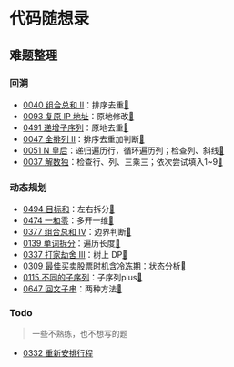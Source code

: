 <!--
 * @Author: SukiEva
 * @Date: 2022-03-02 15:17:34
 * @Description: https://github.com/SukiEva
 * わたし、気になります！
-->
# 代码随想录

## 难题整理


### 回溯
- [0040 组合总和 II](https://leetcode-cn.com/problems/combination-sum-ii/)：排序去重<a href="cpp/0040M-组合总和II.cpp">🎉</a>
- [0093 复原 IP 地址](https://leetcode-cn.com/problems/restore-ip-addresses/)：原地修改<a href="cpp/0093M-复原IP地址.cpp">🎉</a>
- [0491 递增子序列](https://leetcode-cn.com/problems/increasing-subsequences/)：原地去重<a href="cpp/0491M-递增子序列.cpp">🎉</a>
- [0047 全排列 II](https://leetcode-cn.com/problems/permutations-ii/)：排序去重加判断<a href="cpp/0047M-全排列II.cpp">🎉</a>
- [0051 N 皇后](https://leetcode-cn.com/problems/n-queens/)：递归遍历行，循环遍历列；检查列、斜线<a href="cpp/0051H-N皇后.cpp">🎉</a>
- [0037 解数独](https://leetcode-cn.com/problems/sudoku-solver/)：检查行、列、三乘三；依次尝试填入1~9<a href="cpp/0037H-解数独.cpp">🎉</a>

### 动态规划

- [0494 目标和](https://leetcode-cn.com/problems/target-sum/)：左右拆分<a href="cpp/0494M-目标和.cpp">🎉</a>
- [0474 一和零](https://leetcode-cn.com/problems/ones-and-zeroes/)：多开一维<a href="cpp/0474M-一和零.cpp">🎉</a>
- [0377 组合总和 Ⅳ](https://leetcode-cn.com/problems/combination-sum-iv/)：边界判断<a href="cpp/0377M-组合总和Ⅳ.cpp">🎉</a>
- [0139 单词拆分](https://leetcode-cn.com/problems/word-break/)：遍历长度<a href="cpp/0139M-单词拆分.cpp">🎉</a>
- [0337 打家劫舍 III](https://leetcode-cn.com/problems/house-robber-iii/)：树上 DP<a href="cpp/0337M-打家劫舍III.cpp">🎉</a>
- [0309 最佳买卖股票时机含冷冻期](https://leetcode-cn.com/problems/best-time-to-buy-and-sell-stock-with-cooldown/)：状态分析<a href="cpp/0309M-最佳买卖股票时机含冷冻期.cpp">🎉</a>
- [0115 不同的子序列](https://leetcode-cn.com/problems/distinct-subsequences/)：子序列plus<a href="cpp/0115H-不同的子序列.cpp">🎉</a>
- [0647 回文子串](https://leetcode-cn.com/problems/palindromic-substrings/)：两种方法<a href="cpp/0647M-回文子串.cpp">🎉</a>


### Todo

> 一些不熟练，也不想写的题

- [0332 重新安排行程](https://leetcode-cn.com/problems/reconstruct-itinerary/)